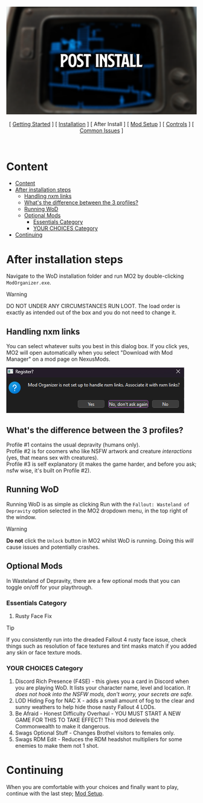 ![Post Install](img/headers/PostInstall.png)

<p align="center">
[ <a href="https://github.com/iAmMe27/WoD/blob/main/README.md">Getting Started</a> ]
[ <a href="https://github.com/iAmMe27/WoD/blob/main/Installation.md">Installation</a> ]
[ After Install ]
[ <a href="https://github.com/iAmMe27/WoD/blob/main/ModSetup.md">Mod Setup</a> ]
[ <a href="https://github.com/iAmMe27/WoD/blob/main/Controls.md">Controls</a> ]
[ <a href="https://github.com/iAmMe27/WoD/blob/main/CommonIssues.md">Common Issues</a> ] 
</p>

&nbsp;

# Content
- [Content](#content)
- [After installation steps](#after-installation-steps)
  - [Handling nxm links](#handling-nxm-links)
  - [What's the difference between the 3 profiles?](#whats-the-difference-between-the-3-profiles)
  - [Running WoD](#running-wod)
  - [Optional Mods](#optional-mods)
    - [Essentials Category](#essentials-category)
    - [YOUR CHOICES Category](#your-choices-category)
- [Continuing](#continuing)

# After installation steps
Navigate to the WoD installation folder and run MO2 by double-clicking `ModOrganizer.exe`.

> [!WARNING]
> DO NOT UNDER ANY CIRCUMSTANCES RUN LOOT. The load order is exactly as intended out of the box and you do not need to change it.

## Handling nxm links

You can select whatever suits you best in this dialog box.
If you click yes, MO2 will open automatically when you select "Download with Mod Manager" on a mod page on NexusMods.

![nxm link dialog box](img/mo2_nxm.png)

## What's the difference between the 3 profiles?
Profile #1 contains the usual depravity (humans only).  
Profile #2 is for coomers who like NSFW artwork and creature *interactions* (yes, that means sex with creatures).  
Profile #3 is self explanatory (it makes the game harder, and before you ask; nsfw wise, it's built on Profile #2).

## Running WoD
Running WoD is as simple as clicking Run with the `Fallout: Wasteland of Depravity` option selected in the MO2 dropdown menu, in the top right of the window.

> [!WARNING]
> **Do not** click the `Unlock` button in MO2 whilst WoD is running. Doing this *will* cause issues and potentially crashes.

## Optional Mods
In Wasteland of Depravity, there are a few optional mods that you can toggle on/off for your playthrough.

### Essentials Category
1. Rusty Face Fix
   
> [!TIP]
> If you consistently run into the dreaded Fallout 4 rusty face issue, check things such as resolution of face textures and tint masks match if you added any skin or face texture mods.

### YOUR CHOICES Category
1. Discord Rich Presence (F4SE) - this gives you a card in Discord when you are playing WoD. It lists your character name, level and location. *It does not hook into the NSFW mods, don't worry, your secrets are safe.*
2. LOD Hiding Fog for NAC X - adds a small amount of fog to the clear and sunny weathers to help hide those nasty Fallout 4 LODs.
3. Be Afraid - Honest Difficulty Overhaul - YOU MUST START A NEW GAME FOR THIS TO TAKE EFFECT! This mod delevels the Commonwealth to make it dangerous.
4. Swags Optional Stuff - Changes Brothel visitors to females only.
5. Swags RDM Edit - Reduces the RDM headshot multipliers for some enemies to make them not 1 shot.

# Continuing
When you are comfortable with your choices and finally want to play, continue with the last step; [Mod Setup](ModSetup.md).